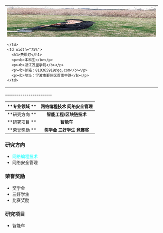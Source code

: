 <table border="0">
  <tr>
    <td width="25%">
      <img src="/FYD.jpg" width="110%"height="100">  
      
    </td>
    <td width="75%">
      <h1>费耶灯</h1>
      <p><b>本科生</b></p>
      <p><b>浙江万里学院</b></p>
      <p><b>邮箱：810365919@qq.com</b></p>
      <p><b>地址：宁波市鄞州区首南中路</b></p>     
    </td>
  </tr>
</table>
------------------------

  
  |  **专业领域 **    |   网络编程技术 网络安全管理  
| ------------- |:------------------:
| **研究方向 **   | __智能工程/区块链技术__
| **研究项目 **   | __智能车__
| **荣誉奖励 **   | __奖学金 三好学生 竞赛奖__



### 研究方向
- <font color=#00ffff>  网络编程技术 </font>
- 网络安全管理

  
### 荣誉奖励
- 奖学金
- 三好学生
- 比赛奖励



### 研究项目
- 智能车

